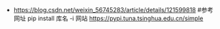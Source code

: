- https://blog.csdn.net/weixin_56745283/article/details/121599818    #参考网址
pip install 库名 -i 网站
https://pypi.tuna.tsinghua.edu.cn/simple
